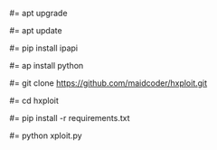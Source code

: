 
#= apt upgrade

#= apt update

#= pip install ipapi

#= ap install python

#= git clone https://github.com/maidcoder/hxploit.git

#= cd hxploit

#= pip install -r requirements.txt

#= python xploit.py